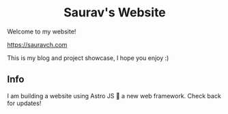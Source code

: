 <h1 align="center">
  Saurav's Website
</h1>

Welcome to my website!

<https://sauravch.com>

This is my blog and project showcase, I hope you enjoy :)

## Info

I am building a website using Astro JS 🚀 a new web framework. Check back for updates!
